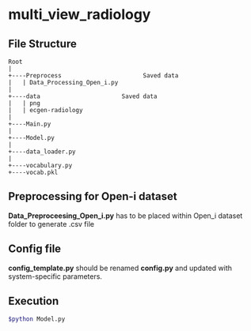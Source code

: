 # multi_view_radiology

## File Structure
```
Root
|
+----Preprocess                       Saved data 
|   | Data_Processing_Open_i.py
|   
+----data                       Saved data 
|   | png
|   | ecgen-radiology
|   
+----Main.py  
|
+----Model.py
|
+----data_loader.py
|
+----vocabulary.py
+----vocab.pkl
```
## Preprocessing for Open-i dataset
**Data_Preproceesing_Open_i.py** has to be placed within Open_i dataset folder to generate .csv file

## Config file
**config_template.py** should be renamed **config.py** and updated with system-specific parameters.

## Execution
```bash
$python Model.py
```
